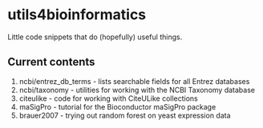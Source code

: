 # utils4bioinformatics

Little code snippets that do (hopefully) useful things.

## Current contents

1. ncbi/entrez_db_terms - lists searchable fields for all Entrez databases
1. ncbi/taxonomy - utilities for working with the NCBI Taxonomy database
1. citeulike - code for working with CiteULike collections
1. maSigPro - tutorial for the Bioconductor maSigPro package
1. brauer2007 - trying out random forest on yeast expression data
